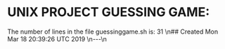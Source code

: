  # UNIX PROJECT GUESSING GAME: 
The number of lines in the file guessinggame.sh is: 
31
\n## Created 
Mon Mar 18 20:39:26 UTC 2019
\n---\n
